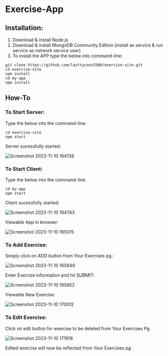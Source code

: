 # Exercise-App

## Installation:
1) Download & install Node.js
2) Download & install MongoDB Community Edition (install as service & run service as network service user)
3) To install the APP type the below into command-line:
```
git clone https://github.com/lasttycoon2506/exercise-site.git
cd exercise-site
npm install
cd my-app
npm install

```
## How-To
  ### To Start Server:
  Type the below into the command-line:
  ```
  cd exercise-site
  npm start
  ```
  Server sucessfully started:
  
  ![Screenshot 2023-11-10 164138](https://github.com/lasttycoon2506/exercise-site/assets/114425878/3ed95d6f-1f76-49e4-84c8-7172c52ad805)

  ### To Start Client:
  Type the below into the command-line:
  ```
  cd my-app
  npm start
  ```

  Client sucessfully started:
  
  ![Screenshot 2023-11-10 164743](https://github.com/lasttycoon2506/exercise-site/assets/114425878/e90018d1-6560-4a2d-b125-59806fa6c701)
  
  Viewable App in browser:

  ![Screenshot 2023-11-10 165015](https://github.com/lasttycoon2506/exercise-site/assets/114425878/996dcc23-505d-4433-9800-152258a4da61)

  ### To Add Exercise:
  Simply click on ADD button from Your Exercises pg.:

  ![Screenshot 2023-11-10 165649](https://github.com/lasttycoon2506/exercise-site/assets/114425878/031d59c4-f9e1-40ae-bc12-9748624a5ac8)

  Enter Exercise information and hit SUBMIT:

  ![Screenshot 2023-11-10 165852](https://github.com/lasttycoon2506/exercise-site/assets/114425878/5b7b5878-b710-4be8-b398-55b757a4afe9)

  Viewable New Exercise:

  ![Screenshot 2023-11-10 170012](https://github.com/lasttycoon2506/exercise-site/assets/114425878/8fdec9ed-b2a6-4a12-9d7f-f4c769cc926e)

  ### To Edit Exercise:
  Click on edit button for exercise to be deleted from Your Exercises Pg

  ![Screenshot 2023-11-10 171918](https://github.com/lasttycoon2506/exercise-site/assets/114425878/823ca0a9-90d1-4745-b8ab-b2a636694da0)

  Edited exercise will now be reflected from Your Exercises pg





  

